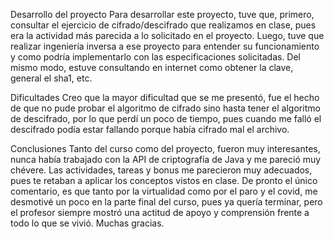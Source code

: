 Desarrollo del proyecto
Para desarrollar este proyecto, tuve que, primero, consultar el ejercicio de cifrado/descifrado que realizamos en clase, pues era la actividad más parecida a lo solicitado en el proyecto. Luego, tuve que realizar ingeniería inversa a ese proyecto para entender su funcionamiento y como podría implementarlo con las especificaciones solicitadas. Del mismo modo, estuve consultando en internet como obtener la clave, general el sha1, etc.

Dificultades
Creo que la mayor dificultad que se me presentó, fue el hecho de que no pude probar el algoritmo de cifrado sino hasta tener el algoritmo de descifrado, por lo que perdí un poco de tiempo, pues cuando me falló el descifrado podía estar fallando porque había cifrado mal el archivo.

Conclusiones
Tanto del curso como del proyecto, fueron muy interesantes, nunca había trabajado con la API de criptografía de Java y me pareció muy chévere. Las actividades, tareas y bonus me parecieron muy adecuados, pues te retaban a aplicar los conceptos vistos en clase. De pronto el único comentario, es que tanto por la virtualidad como por el paro y el covid, me desmotivé un poco en la parte final del curso, pues ya quería terminar, pero el profesor siempre mostró una actitud de apoyo y comprensión frente a todo lo que se vivió. Muchas gracias.
